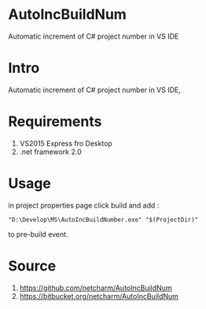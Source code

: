 # AutoIncBuildNum
Automatic increment of C# project number in VS IDE

Intro
=====
Automatic increment of C# project number in VS IDE, 

Requirements
============
1. VS2015 Express fro Desktop
2. .net framework 2.0

Usage
=====
in project properties page click build and add : 
```
"D:\Develop\MS\AutoIncBuildNumber.exe" "$(ProjectDir)"
```
to pre-build event.

Source
======
1. https://github.com/netcharm/AutoIncBuildNum
2. https://bitbucket.org/netcharm/AutoIncBuildNum
